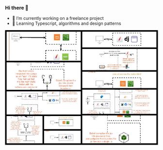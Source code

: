 ### Hi there 👋

- 🔭 I’m currently working on a freelance project
- 🌱 Learning Typescript, algorithms and design patterns

![alt text](https://github.com/hupratt/hupratt/blob/main/collage.jpg)
